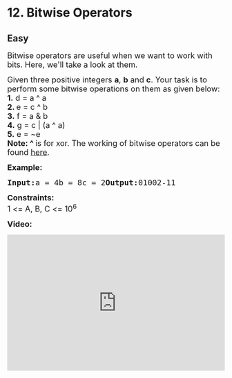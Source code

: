 # 12. Bitwise Operators
## Easy 
<div class="problem-statement">
                <p></p><p><span style="font-size:18px">Bitwise operators are useful when we want to work with bits. Here, we'll take a look at them.</span></p><p><span style="font-size:18px">Given three positive integers <strong>a</strong>, <strong>b</strong> and <strong>c</strong>. Your task is to perform some bitwise operations on them as given below:<br><strong>1.</strong> d = a ^ a<br><strong>2. </strong>e = c ^ b<br><strong>3.</strong> f = a &amp; b<br><strong>4.</strong> g = c | (a ^ a)<br><strong>5.</strong> e = ~e<br><strong>Note: ^ </strong>is for xor. The working of bitwise operators can be found <a href="https://www.geeksforgeeks.org/bitwise-operators-in-c-cpp/" target="_blank">here</a>.</span></p><p><span style="font-size:18px"><strong>Example:</strong></span></p><pre><span style="font-size:18px"><strong>Input:</strong>a = 4b = 8c = 2<strong>Output:</strong>01002-11</span></pre><p><span style="font-size:18px"><strong>Constraints:</strong><br>1 &lt;= A, B, C &lt;= 10<sup>6</sup></span></p><p></p><p><strong><span style="font-size:18px">Video:</span></strong></p><p><iframe frameborder="0" height="315" src="https://www.youtube.com/embed/WFy9SFJsAWQ" width="560" style="max-width: 100%;"></iframe></p> <p></p>
            </div>